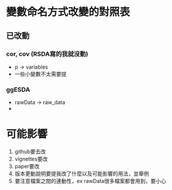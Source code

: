 # 變數命名方式改變的對照表

## 已改動

### cor, cov (RSDA寫的我就沒動)

- p -> variables
- 一些小變數不太需要提

### ggESDA

- rawData -> raw_data
- 



# 可能影響

1. github要去改
2. vignettes要改
3. paper要改
4. 版本更動說明要提我改了什麼以及可能影響的用法，並舉例
5. 要注意檔案之間的連動性，ex rawData很多檔案都會用到，要小心






